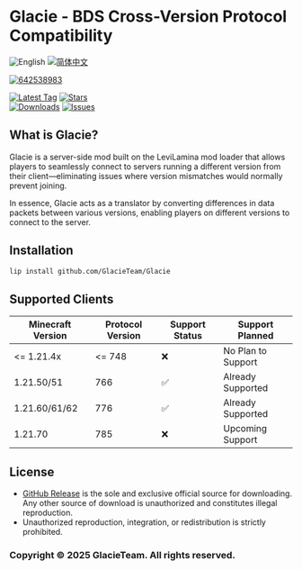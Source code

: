 # Glacie - BDS Cross-Version Protocol Compatibility

![English](https://img.shields.io/badge/English-inactive?style=for-the-badge)
[![简体中文](https://img.shields.io/badge/简体中文-informational?style=for-the-badge)](README.zh.md)

[![642538983](https://img.shields.io/badge/642538983-pink?style=for-the-badge&logo=qq)](https://qm.qq.com/q/1yn1ZHEoyY)

[![Latest Tag](https://img.shields.io/github/v/tag/GlacieTeam/Glacie?label=Latest%20Tag&style=for-the-badge)](https://github.com/GlacieTeam/Glacie/releases)
[![Stars](https://img.shields.io/github/stars/GlacieTeam/Glacie.svg?style=for-the-badge)](https://github.com/GlacieTeam/Glacie/stargazers)  
[![Downloads](https://img.shields.io/github/downloads/GlacieTeam/Glacie/total?style=for-the-badge&color=%2300ff00)](https://github.com/GlacieTeam/Glacie/releases)
[![Issues](https://img.shields.io/github/issues/GlacieTeam/Glacie.svg?style=for-the-badge)](https://github.com/GlacieTeam/Glacie/issues)

## What is Glacie?
Glacie is a server-side mod built on the LeviLamina mod loader that allows players to seamlessly connect to servers running a different version from their client—eliminating issues where version mismatches would normally prevent joining.

In essence, Glacie acts as a translator by converting differences in data packets between various versions, enabling players on different versions to connect to the server.


## Installation

```bash
lip install github.com/GlacieTeam/Glacie
```

## Supported Clients
| Minecraft Version | Protocol Version | Support Status     | Support Planned    |
| ----------------- | ---------------- | ------------------ | ------------------ |
| <= 1.21.4x        | <= 748           | :x:                | No Plan to Support |
| 1.21.50/51        | 766              | :white_check_mark: | Already Supported  |
| 1.21.60/61/62     | 776              | :white_check_mark: | Already Supported  |
| 1.21.70           | 785              | :x:                | Upcoming Support   |

## License
- [GitHub Release](https://github.com/GlacieTeam/Glacie/releases) is the sole and exclusive official source for downloading. Any other source of download is unauthorized and constitutes illegal reproduction. 
- Unauthorized reproduction, integration, or redistribution is strictly prohibited.

### Copyright © 2025 GlacieTeam. All rights reserved.
